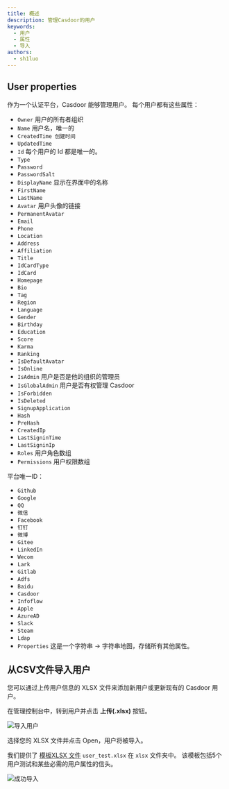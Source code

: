 ```yaml
---
title: 概述
description: 管理Casdoor的用户
keywords:
  - 用户
  - 属性
  - 导入
authors:
  - sh1luo
---
```


## User properties

作为一个认证平台，Casdoor 能够管理用户。 每个用户都有这些属性：

- `Owner` 用户的所有者组织
- `Name` 用户名，唯一的
- `CreatedTime 创建时间`
- `UpdatedTime`
- `Id` 每个用户的 Id 都是唯一的。
- `Type`
- `Password`
- `PasswordSalt`
- `DisplayName` 显示在界面中的名称
- `FirstName`
- `LastName`
- `Avatar` 用户头像的链接
- `PermanentAvatar`
- `Email`
- `Phone`
- `Location`
- `Address`
- `Affiliation`
- `Title`
- `IdCardType`
- `IdCard`
- `Homepage`
- `Bio`
- `Tag`
- `Region`
- `Language`
- `Gender`
- `Birthday`
- `Education`
- `Score`
- `Karma`
- `Ranking`
- `IsDefaultAvatar`
- `IsOnline`
- `IsAdmin` 用户是否是他的组织的管理员
- `IsGlobalAdmin` 用户是否有权管理 Casdoor
- `IsForbidden`
- `IsDeleted`
- `SignupApplication`
- `Hash`
- `PreHash`
- `CreatedIp`
- `LastSigninTime`
- `LastSigninIp`
- `Roles` 用户角色数组
- `Permissions` 用户权限数组

平台唯一ID：

- `Github`
- `Google`
- `QQ`
- `微信`
- `Facebook`
- `钉钉`
- `微博`
- `Gitee`
- `LinkedIn`
- `Wecom`
- `Lark`
- `Gitlab`
- `Adfs`
- `Baidu`
- `Casdoor`
- `Infoflow`
- `Apple`
- `AzureAD`
- `Slack`
- `Steam`
- `Ldap`
- `Properties` 这是一个字符串 -> 字符串地图，存储所有其他属性。

## 从CSV文件导入用户

您可以通过上传用户信息的 XLSX 文件来添加新用户或更新现有的 Casdoor 用户。

在管理控制台中，转到用户并点击 **上传(.xlsx)** 按钮。

![导入用户](/img/user/import_users.png)

选择您的 XLSX 文件并点击 Open，用户将被导入。

我们提供了 [模板XLSX 文件](https://github.com/casdoor/casdoor/blob/master/xlsx/user_test.xlsx) `user_test.xlsx` 在 `xlsx` 文件夹中。 该模板包括5个用户测试和某些必需的用户属性的信头。

![成功导入](/img/user/import_success.png)
